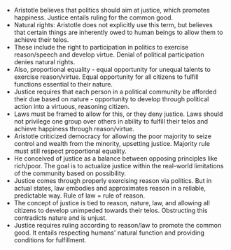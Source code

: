 - Aristotle believes that politics should aim at justice, which promotes happiness. Justice entails ruling for the common good.
- Natural rights: Aristotle does not explicitly use this term, but believes that certain things are inherently owed to human beings to allow them to achieve their telos.
- These include the right to participation in politics to exercise reason/speech and develop virtue. Denial of political participation denies natural rights.
- Also, proportional equality - equal opportunity for unequal talents to exercise reason/virtue. Equal opportunity for all citizens to fulfill functions essential to their nature.
- Justice requires that each person in a political community be afforded their due based on nature - opportunity to develop through political action into a virtuous, reasoning citizen.
- Laws must be framed to allow for this, or they deny justice. Laws should not privilege one group over others in ability to fulfill their telos and achieve happiness through reason/virtue.
- Aristotle criticized democracy for allowing the poor majority to seize control and wealth from the minority, upsetting justice. Majority rule must still respect proportional equality.
- He conceived of justice as a balance between opposing principles like rich/poor. The goal is to actualize justice within the real-world limitations of the community based on possibility.
- Justice comes through properly exercising reason via politics. But in actual states, law embodies and approximates reason in a reliable, predictable way. Rule of law = rule of reason.
- The concept of justice is tied to reason, nature, law, and allowing all citizens to develop unimpeded towards their telos. Obstructing this contradicts nature and is unjust.
- Justice requires ruling according to reason/law to promote the common good. It entails respecting humans' natural function and providing conditions for fulfillment.